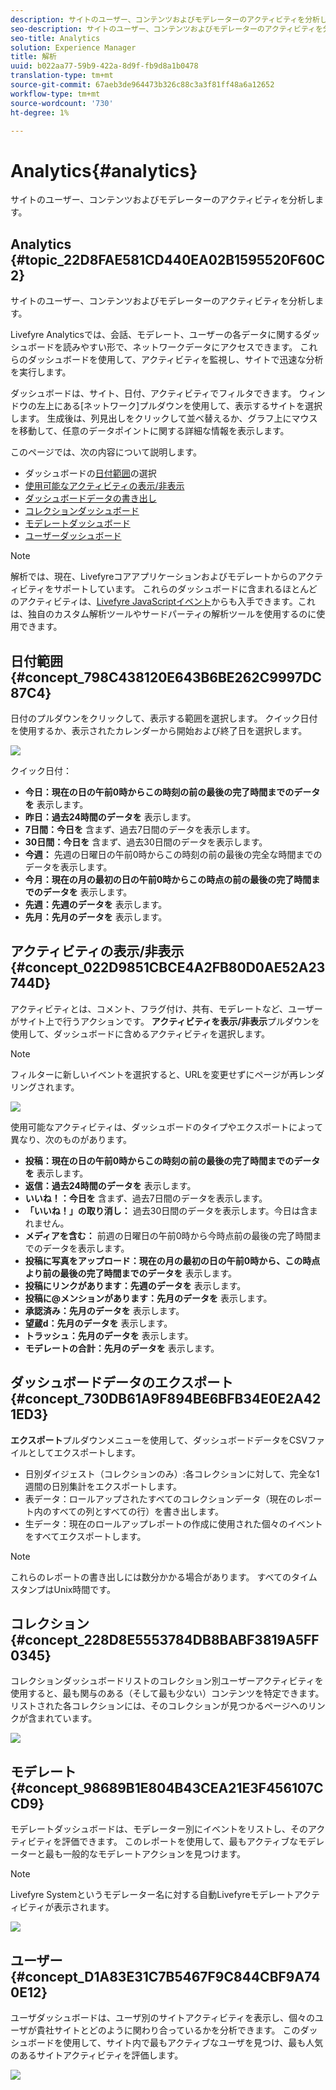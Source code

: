 ```yaml
---
description: サイトのユーザー、コンテンツおよびモデレーターのアクティビティを分析します。
seo-description: サイトのユーザー、コンテンツおよびモデレーターのアクティビティを分析します。
seo-title: Analytics
solution: Experience Manager
title: 解析
uuid: b022aa77-59b9-422a-8d9f-fb9d8a1b0478
translation-type: tm+mt
source-git-commit: 67aeb3de964473b326c88c3a3f81ff48a6a12652
workflow-type: tm+mt
source-wordcount: '730'
ht-degree: 1%

---
```



# Analytics{#analytics}

サイトのユーザー、コンテンツおよびモデレーターのアクティビティを分析します。

## Analytics {#topic_22D8FAE581CD440EA02B1595520F60C2}

サイトのユーザー、コンテンツおよびモデレーターのアクティビティを分析します。

Livefyre Analyticsでは、会話、モデレート、ユーザーの各データに関するダッシュボードを読みやすい形で、ネットワークデータにアクセスできます。 これらのダッシュボードを使用して、アクティビティを監視し、サイトで迅速な分析を実行します。

ダッシュボードは、サイト、日付、アクティビティでフィルタできます。 ウィンドウの左上にある[ネットワーク]プルダウンを使用して、表示するサイトを選択します。 生成後は、列見出しをクリックして並べ替えるか、グラフ上にマウスを移動して、任意のデータポイントに関する詳細な情報を表示します。

このページでは、次の内容について説明します。

* ダッシュボードの[日付範囲](https://answers.livefyre.com/livefyre-studio-version-1/studio/analytics/#DateRange)の選択
* [使用可能なアクティビティの表示/非表示](https://answers.livefyre.com/livefyre-studio-version-1/studio/analytics/#ShowHideActivities)
* [ダッシュボードデータの書き出し](https://answers.livefyre.com/livefyre-studio-version-1/studio/analytics/#ExportDashboardData)
* [コレクションダッシュボード](https://answers.livefyre.com/livefyre-studio-version-1/studio/analytics/#CollectionsDashboard)
* [モデレートダッシュボード](https://answers.livefyre.com/livefyre-studio-version-1/studio/analytics/#ModerationDashboard)
* [ユーザーダッシュボード](https://answers.livefyre.com/livefyre-studio-version-1/studio/analytics/#UsersDashboard)

>[!NOTE]
>
>解析では、現在、Livefyreコアアプリケーションおよびモデレートからのアクティビティをサポートしています。 これらのダッシュボードに含まれるほとんどのアクティビティは、[Livefyre JavaScriptイベント](https://answers.livefyre.com/developers/reference/app-customizations/javascript-events/)からも入手できます。これは、独自のカスタム解析ツールやサードパーティの解析ツールを使用するのに使用できます。

## 日付範囲 {#concept_798C438120E643B6BE262C9997DC87C4}

日付のプルダウンをクリックして、表示する範囲を選択します。 クイック日付を使用するか、表示されたカレンダーから開始および終了日を選択します。

![](assets/analytics-date-range.png)

クイック日付：

* **今日：現在の日の午前0時からこの時刻の前の最後の完了時間までのデータを** 表示します。
* **昨日：過去24時間のデータを** 表示します。
* **7日間：今日を** 含まず、過去7日間のデータを表示します。
* **30日間：今日を** 含まず、過去30日間のデータを表示します。
* **今週：** 先週の日曜日の午前0時からこの時刻の前の最後の完全な時間までのデータを表示します。
* **今月：現在の月の最初の日の午前0時からこの時点の前の最後の完了時間までのデータを** 表示します。
* **先週：先週のデータを** 表示します。
* **先月：先月のデータを** 表示します。

## アクティビティの表示/非表示{#concept_022D9851CBCE4A2FB80D0AE52A23744D}

アクティビティとは、コメント、フラグ付け、共有、モデレートなど、ユーザーがサイト上で行うアクションです。 **アクティビティを表示/非表示**&#x200B;プルダウンを使用して、ダッシュボードに含めるアクティビティを選択します。

>[!NOTE]
>
>フィルターに新しいイベントを選択すると、URLを変更せずにページが再レンダリングされます。

![](assets/analytics-show-hide-activities.png)

使用可能なアクティビティは、ダッシュボードのタイプやエクスポートによって異なり、次のものがあります。

* **投稿：現在の日の午前0時からこの時刻の前の最後の完了時間までのデータを** 表示します。
* **返信：過去24時間のデータを** 表示します。
* **いいね！：今日を** 含まず、過去7日間のデータを表示します。
* **「いいね！」の取り消し：** 過去30日間のデータを表示します。今日は含まれません。
* **メディアを含む：** 前週の日曜日の午前0時から今時点前の最後の完了時間までのデータを表示します。
* **投稿に写真をアップロード：現在の月の最初の日の午前0時から、この時点より前の最後の完了時間までのデータを** 表示します。
* **投稿にリンクがあります：先週のデータを** 表示します。
* **投稿に@メンションがあります：先月のデータを** 表示します。
* **承認済み：先月のデータを** 表示します。
* **望蔵d：先月のデータを** 表示します。
* **トラッシュ：先月のデータを** 表示します。
* **モデレートの合計：先月のデータを** 表示します。

## ダッシュボードデータのエクスポート{#concept_730DB61A9F894BE6BFB34E0E2A421ED3}

**エクスポート**&#x200B;プルダウンメニューを使用して、ダッシュボードデータをCSVファイルとしてエクスポートします。

* 日別ダイジェスト（コレクションのみ）:各コレクションに対して、完全な1週間の日別集計をエクスポートします。
* 表データ：ロールアップされたすべてのコレクションデータ（現在のレポート内のすべての列とすべての行）を書き出します。
* 生データ：現在のロールアップレポートの作成に使用された個々のイベントをすべてエクスポートします。

>[!NOTE]
>
>これらのレポートの書き出しには数分かかる場合があります。 すべてのタイムスタンプはUnix時間です。

## コレクション {#concept_228D8E5553784DB8BABF3819A5FF0345}

コレクションダッシュボードリストのコレクション別ユーザーアクティビティを使用すると、最も関与のある（そして最も少ない）コンテンツを特定できます。 リストされた各コレクションには、そのコレクションが見つかるページへのリンクが含まれています。

![](assets/analytics-collections.png)

## モデレート {#concept_98689B1E804B43CEA21E3F456107CCD9}

モデレートダッシュボードは、モデレーター別にイベントをリストし、そのアクティビティを評価できます。 このレポートを使用して、最もアクティブなモデレーターと最も一般的なモデレートアクションを見つけます。

>[!NOTE]
>
>Livefyre Systemというモデレーター名に対する自動Livefyreモデレートアクティビティが表示されます。

![](assets/analytics-moderation.png)

## ユーザー {#concept_D1A83E31C7B5467F9C844CBF9A740E12}

ユーザダッシュボードは、ユーザ別のサイトアクティビティを表示し、個々のユーザが貴社サイトとどのように関わり合っているかを分析できます。 このダッシュボードを使用して、サイト内で最もアクティブなユーザを見つけ、最も人気のあるサイトアクティビティを評価します。

![](assets/analytics-users.png)


